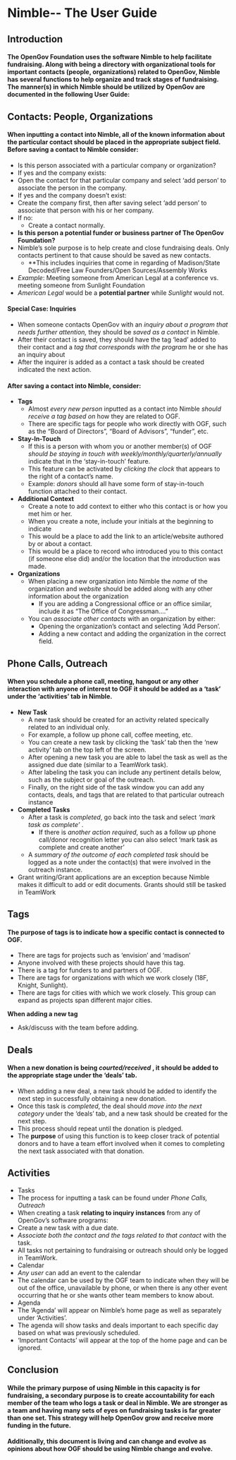 # Nimble-- The User Guide

## Introduction
#### The OpenGov Foundation uses the software Nimble to help facilitate fundraising. Along with being a directory with organizational tools for important contacts (people, organizations) related to OpenGov, Nimble has several functions to help organize and track stages of fundraising. The manner(s) in which Nimble should be utilized by OpenGov are documented in the following User Guide:

## Contacts: People, Organizations
#### When inputting a contact into Nimble, all of the known information about the particular contact should be placed in the appropriate subject field. Before saving a contact to Nimble consider:
 * Is this person associated with a particular company or organization?
  * If yes and the company exists:
   * Open the contact for that particular company and select ‘add person’ to associate the person in the company.
  * If yes and the company doesn’t exist:
   * Create the company first, then after saving select ‘add person’ to associate that person with his or her company.
  * If no:
    * Create a contact normally.
 * **Is this person a potential funder or business partner of The OpenGov Foundation?**
  * Nimble’s sole purpose is to help create and close fundraising deals. Only contacts pertinent to that cause should be saved as new contacts.
    * **This includes inquiries that come in regarding of Madison/State Decoded/Free Law Founders/Open Sources/Assembly Works
  * *Example*: Meeting someone from American Legal at a conference vs. meeting someone from Sunlight Foundation
   * *American Legal* would be a **potential partner** while *Sunlight* would not.

#### Special Case: Inquiries
  * When someone contacts OpenGov with an *inquiry about a program that needs further attention,* they should be *saved as a contact* in Nimble.
  * After their contact is saved, they should have the tag ‘lead’ added to their contact and a *tag that corresponds with the program* he or she has an inquiry about
  * After the inquirer is added as a contact a task should be created indicated the next action.
 
#### After saving a contact into Nimble, consider:
* **Tags** 
  * Almost *every new person* inputted as a contact into Nimble *should receive a tag based on* how they are related to OGF.
  * There are specific tags for people who work directly with OGF, such as the “Board of Directors”, “Board of Advisors”, “funder”, etc.
* **Stay-In-Touch**   
  * If this is a person with whom you or another member(s) of OGF *should be staying in touch with weekly/monthly/quarterly/annually* indicate that in the ‘stay-in-touch’ feature.
  * This feature can be activated by *clicking the clock* that appears to the right of a contact’s name.
  * Example: *donors* should all have some form of stay-in-touch function attached to their contact.
* **Additional Context**   
  * Create a note to add context to either who this contact is or how you met him or her.
  * When you create a note, include your initials at the beginning to indicate 
  * This would be a place to add the link to an article/website authored by or about a contact.
  * This would be a place to record who introduced you to this contact (if someone else did) and/or the location that the introduction was made.
* **Organizations**
  * When placing a new organization into Nimble the *name* of the organization and *website* should be added along with any other information about the organization
    * If you are adding a Congressional office or an office similar, include it as “The Office of Congressman….”
  * You can *associate other contacts* with an organization by either:
    * Opening the organization’s contact and selecting ‘Add Person’.
    * Adding a new contact and adding the organization in the correct field.
 
## Phone Calls, Outreach
#### When you schedule a phone call, meeting, hangout or any other interaction with anyone of interest to OGF it should be added as a ‘task’ under the ‘activities’ tab in Nimble. 
* **New Task**
  * A new task should be created for an activity related specically related to an individual only.
   * For example, a follow up phone call, coffee meeting, etc.
  * You can create a new task by clicking the ‘task’ tab then the ‘new activity’ tab on the top left of the screen.
  * After opening a new task you are able to label the task as well as the assigned due date (similar to a TeamWork task).
  * After labeling the task you can include any pertinent details below, such as the subject or goal of the outreach.
  * Finally, on the right side of the task window you can add any contacts, deals, and tags that are related to that particular outreach instance
* **Completed Tasks**
  * After a task is *completed*, go back into the task and select *‘mark task as complete’* .
    * If there is *another action required*, such as a follow up phone call/donor recognition letter you can also select ‘mark task as complete and create another’
   * A *summary of the outcome of each completed task* should be logged as a note under the contact(s) that were involved in the outreach instance.
* Grant writing/Grant applications are an exception because Nimble makes it difficult to add or edit documents. Grants should still be tasked in TeamWork

## Tags
#### The purpose of tags is to indicate how a specific contact is connected to OGF.
 * There are tags for projects such as ‘envision’ and ‘madison’
  * Anyone involved with these projects should have this tag.
 * There is a tag for funders to and partners of OGF.
 * There are tags for organizations with which we work closely (18F, Knight, Sunlight).
 * There are tags for cities with which we work closely. This group can expand as projects span different major cities.

**When adding a new tag**
   * Ask/discuss with the team before adding.
 
## Deals

#### When a new donation is being *courted/received* , it should be added to the appropriate stage under the ‘deals’ tab.
* When adding a new deal, a new task should be added to identify the next step in successfully obtaining a new donation.
* Once this task is *completed*, the deal should *move into the next category* under the ‘deals’ tab, and a new task should be created for the next step.
* This process should repeat until the donation is pledged.
* The **purpose** of using this function is to keep closer track of potential donors and to have a team effort involved when it comes to completing the next task associated with that donation.

## Activities 
* Tasks
 * The process for inputting a task can be found under *Phone Calls, Outreach*
 * When creating a task **relating to inquiry instances** from any of OpenGov’s software programs:
  * Create a new task with a due date.
  * *Associate both the contact and the tags related to that contact* with the task.
 * All tasks not pertaining to fundraising or outreach should only be logged in TeamWork.
* Calendar
 * *Any user* can add an event to the calendar
 * The calendar can be used by the OGF team to indicate when they will be out of the office, unavailable by phone, or when there is any other event occurring that he or she wants other team members to know about.
* Agenda
 * The ‘Agenda’ will appear on Nimble’s home page as well as separately under ‘Activities’.
  * The agenda will show tasks and deals important to each specific day based on what was previously scheduled. 
 * ‘Important Contacts’ will appear at the top of the home page and can be ignored.
 
## Conclusion
#### While the primary purpose of using Nimble in this capacity is for fundraising, a secondary purpose is to create accountability for each member of the team who logs a task or deal in Nimble. We are stronger as a team and having many sets of eyes on fundraising tasks is far greater than one set. This strategy will help OpenGov grow and receive more funding in the future.
#### Additionally, this document is living and can change and evolve as opinions about how OGF should be using Nimble change and evolve. 


